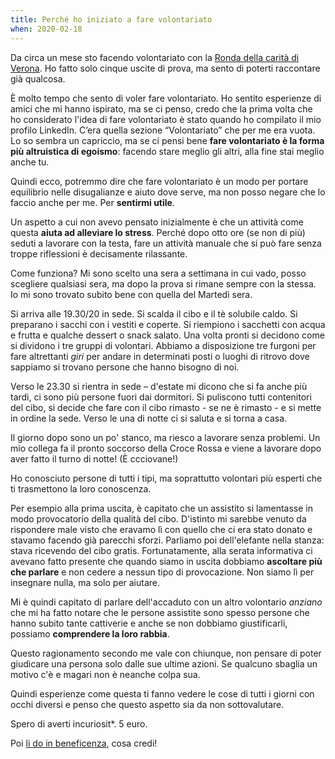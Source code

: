 ```yaml
---
title: Perché ho iniziato a fare volontariato
when: 2020-02-18
---
```


Da circa un mese sto facendo volontariato con la [Ronda della carità di Verona](http://www.rondadellacaritaverona.org/). Ho fatto solo cinque uscite di prova, ma sento di poterti raccontare già qualcosa.

È molto tempo che sento di voler fare volontariato. Ho sentito esperienze di amici che mi hanno ispirato, ma se ci penso, credo che la prima volta che ho considerato l'idea di fare volontariato è stato quando ho compilato il mio profilo LinkedIn. C’era quella sezione “Volontariato” che per me era vuota. Lo so sembra un capriccio, ma se ci pensi bene **fare volontariato è la forma più altruistica di egoismo**: facendo stare meglio gli altri, alla fine stai meglio anche tu.

Quindi ecco, potremmo dire che fare volontariato è un modo per portare equilibrio nelle disugalianze e aiuto dove serve, ma non posso negare che lo faccio anche per me. Per **sentirmi utile**.

Un aspetto a cui non avevo pensato inizialmente è che un attività come questa **aiuta ad alleviare lo stress**. Perché dopo otto ore (se non di più) seduti a lavorare con la testa, fare un attività manuale che si può fare senza troppe riflessioni è decisamente rilassante.

Come funziona? Mi sono scelto una sera a settimana in cui vado, posso scegliere qualsiasi sera, ma dopo la prova si rimane sempre con la stessa. Io mi sono trovato subito bene con quella del Martedì sera.

Si arriva alle 19.30/20 in sede. Si scalda il cibo e il tè solubile caldo. Si preparano i sacchi con i vestiti e coperte. Si riempiono i sacchetti con acqua e frutta e qualche dessert o snack salato. Una volta pronti si decidono come si dividono i tre gruppi di volontari. Abbiamo a disposizione tre furgoni per fare altrettanti _giri_ per andare in determinati posti o luoghi di ritrovo dove sappiamo si trovano persone che hanno bisogno di noi.

Verso le 23.30 si rientra in sede – d'estate mi dicono che si fa anche più tardi, ci sono più persone fuori dai dormitori. Si puliscono tutti contenitori del cibo, si decide che fare con il cibo rimasto - se ne è rimasto - e si mette in ordine la sede. Verso le una di notte ci si saluta e si torna a casa.

Il giorno dopo sono un po' stanco, ma riesco a lavorare senza problemi. Un mio collega fa il pronto soccorso della Croce Rossa e viene a lavorare dopo aver fatto il turno di notte! (È ccciovane!)

Ho conosciuto persone di tutti i tipi, ma soprattutto volontari più esperti che ti trasmettono la loro conoscenza.

Per esempio alla prima uscita, è capitato che un assistito si lamentasse in modo provocatorio della qualità del cibo. D'istinto mi sarebbe venuto da rispondere male visto che eravamo lì con quello che ci era stato donato e stavamo facendo già parecchi sforzi. Parliamo poi dell'elefante nella stanza: stava ricevendo del cibo gratis. Fortunatamente, alla serata informativa ci avevano fatto presente che quando siamo in uscita dobbiamo **ascoltare più che parlare** e non cedere a nessun tipo di provocazione. Non siamo lì per insegnare nulla, ma solo per aiutare.

Mi è quindi capitato di parlare dell'accaduto con un altro volontario _anziano_ che mi ha fatto notare che le persone assistite sono spesso persone che hanno subito tante cattiverie e anche se non dobbiamo giustificarli, possiamo **comprendere la loro rabbia**.

Questo ragionamento secondo me vale con chiunque, non pensare di poter giudicare una persona solo dalle sue ultime azioni. Se qualcuno sbaglia un motivo c'è e magari non è neanche colpa sua.

Quindi esperienze come questa ti fanno vedere le cose di tutti i giorni con occhi diversi e penso che questo aspetto sia da non sottovalutare.

Spero di averti incuriosit\*. 5 euro.

Poi [li do in beneficenza](http://www.rondadellacaritaverona.org/donare-beneficenza-verona/), cosa credi!
